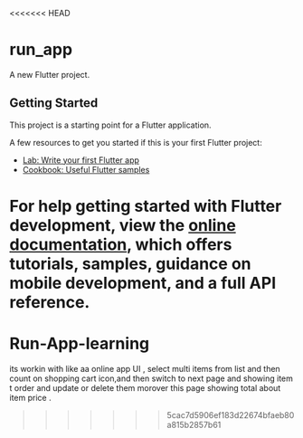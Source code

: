 <<<<<<< HEAD
# run_app

A new Flutter project.

## Getting Started

This project is a starting point for a Flutter application.

A few resources to get you started if this is your first Flutter project:

- [Lab: Write your first Flutter app](https://docs.flutter.dev/get-started/codelab)
- [Cookbook: Useful Flutter samples](https://docs.flutter.dev/cookbook)

For help getting started with Flutter development, view the
[online documentation](https://docs.flutter.dev/), which offers tutorials,
samples, guidance on mobile development, and a full API reference.
=======
# Run-App-learning
its workin with like aa online app UI , select multi items from list and then count on shopping cart icon,and then switch to next page and showing item t order and update or delete them morover this page showing total about item price .
>>>>>>> 5cac7d5906ef183d22674bfaeb80a815b2857b61
